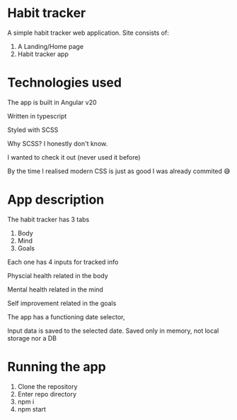 # Habit tracker
A simple habit tracker web application.
Site consists of: 
  1. A Landing/Home page
  2. Habit tracker app

# Technologies used
The app is built in Angular v20

Written in typescript 

Styled with SCSS

  Why SCSS? I honestly don't know. 
  
  I wanted to check it out (never used it before)

  By the time I realised modern CSS is just as good I was already commited 😅


# App description
The habit tracker has 3 tabs
  1. Body
  2. Mind
  3. Goals
     
Each one has 4 inputs for tracked info

Physcial health related in the body

Mental health related in the mind

Self improvement related in the goals

The app has a functioning date selector,

Input data is saved to the selected date. Saved only in memory, not local storage nor a DB

# Running the app
  1. Clone the repository
  2. Enter repo directory
  3. npm i
  4. npm start
